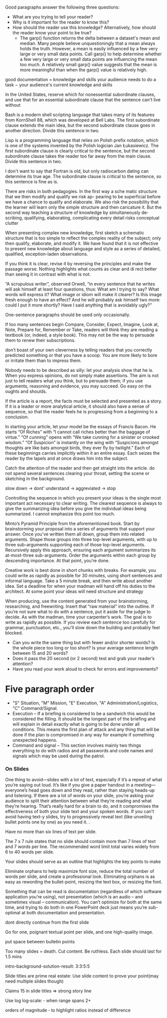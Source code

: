 Good paragraphs answer the following three questions:
* What are you trying to tell your reader?
* Why is it important for the reader to know this?
* How should the reader use this knowledge? Alternatively, how should the reader know your point to be true?
  * The garp() function returns the delta between a dataset's mean and median. Many people believe unquestioningly that a mean always holds the truth. However, a mean is easily influenced by a few very large or very small data points. Call garp() to help determine whether a few very large or very small data points are influencing the mean too much. A relatively small garp() value suggests that the mean is more meaningful than when the garp() value is relatively high.


good documentation = knowledge and skills your audience needs to do a task − your audience's current knowledge and skills

In the United States, reserve which for nonessential subordinate clauses, and use that for an essential subordinate clause that the sentence can't live without

Bash is a modern shell scripting language that takes many of its features from KornShell 88, which was developed at Bell Labs. The first subordinate clause extends the main idea, but the second subordinate clause goes in another direction. Divide this sentence in two.

Lisp is a programming language that relies on Polish prefix notation, which is one of the systems invented by the Polish logician Jan Łukasiewicz. The first subordinate clause is clearly critical to the sentence, but the second subordinate clause takes the reader too far away from the main clause. Divide this sentence in two.

I don't want to say that Fortran is old, but only radiocarbon dating can determine its true age. The subordinate clause is critical to the sentence, so this sentence is fine as is.


There are risks in both pedagogies. In the first way a sche­ matic structure that we then modify and qualify we risk ap- pearing to be superficial before we have a chance to qualify and elaborate. We also risk the possibility that the learner will learn only the simple structure and then caricature it. But the second way   teaching a structure of knowledge by simultaneously de­ scribing, qualifying, elaborating, complicating every detail­ risks conceptual clutter

When presenting complex new knowledge, first sketch a schematic structure that is too simple to reflect the complex reality of the subject; only then qualify, elaborate, and modify it. We have found that it is not effective to present new knowledge about language and style as a series of detailed, qualified, exception-laden observations. 

If you think it is clear, revise it by reversing the principles and make the passage worse. Nothing highlights what counts as clear and di­ rect better than seeing it in contrast with what is not.


“A scrupulous writer”, observed Orwell, “in every sentence that he writes will ask himself at least four questions, thus: What am I trying to say? What words will express it? What image or idiom will make it clearer? Is
this image fresh enough to have an effect? And he will probably ask himself two more: could I put it more shortly? Have I said anything that is avoidably ugly?”

One-sentence paragraphs should be used only occasionally.

If too many sentences begin Compare, Consider, Expect, Imagine, Look at, Note, Prepare for, Remember or Take, readers will think they are reading a textbook (or, indeed, a style book). This may not be the way to persuade them to renew their subscriptions.

don’t boast of your own cleverness by telling readers that you correctly predicted something or that you have a scoop. You are more likely to bore or irritate them than to impress them.

Nobody needs to be described as silly: let your analysis show that he is. When you express opinions, do not simply make assertions. The aim is not just
to tell readers what you think, but to persuade them; if you use arguments, reasoning and evidence, you may succeed. Go easy on the oughts and shoulds.

If the article is a report, the facts must be selected and presented as a story. If it is a leader or more analytical article, it should also have a sense of sequence, so that the reader feels he is progressing from a beginning to a conclusion.

In starting your article, let your model be the essays of Francis Bacon. He starts “Of Riches” with “I cannot call riches better than the baggage of virtue.” “Of cunning” opens with “We take cunning for a sinister or crooked wisdom.” “Of Suspicion” is instantly on the wing with “Suspicions amongst thoughts are like bats amongst birds, they ever fly by twilight.” Each of these beginnings carries implicitly within it an entire essay. Each seizes the reader by the lapels and at once draws him into the subject.

Catch the attention of the reader and then get straight into the article. do not spend several sentences clearing your throat, setting the scene or sketching in the background. 

slow down -> dont' understand -> aggreviated -> stop

Controlling the sequence in which you present your ideas is the single most important act necessary to clear writing. The clearest sequence is always to give the summarizing idea before you give the individual ideas being summarized. I cannot emphasize this point too much.

Minto’s Pyramid Principle from the aforementioned book. Start by brainstorming your proposal into a series of arguments that support your answer. Once you’ve written them all down, group them into related arguments. Shape those groups into three top-level arguments, with up to three sub-arguments supporting each of those top-level arguments. Recursively apply this approach, ensuring each argument summarizes its at-most-three sub-arguments. Order the arguments within each group by descending importance. At that point, you’re done.

Creative work is best done in short chunks with breaks. For example, you could write as rapidly as possible for 30 minutes, using short sentences and informal language. Take a 5 minute break, and then write about another idea.
Set a deadline for when your madman will hand off his duties to the architect. At some point your ideas will need structure and strategy

When producing, use the content generated from your brainstorming, researching, and freewriting. Insert that “raw material” into the outline. If you’re not sure what to do with a sentence, put it aside for the judge to decide.
As with the madman, time your carpenter’s work. The goal is to write as rapidly as possible. If you review each sentence too carefully for grammar, punctuation, etc., you’ll slow down the building and probably feel blocked.

* Can you write the same thing but with fewer and/or shorter words? Is the whole piece too long or too short? Is your average sentence length between 15 and 20 words?
* Does it pass the 20 second (or 2 second) test and grab your reader’s attention?
* Have you read your work aloud to check for errors and improvements?



# Five paragraph order
* "S" Situation, "M" Mission, "E" Execution, "A" Administration/Logistics, "C" Command/Signal.
* Execution – If a briefing is considered to be a sandwich this would be considered the filling. It should be the longest part of the briefing and will explain in detail exactly what is going to be done under all conditions. This means the first plan of attack and any thing that will be done if the plan is compromised in any way for example if something unexpected happens.
* Command and signal – This section involves mainly two things everything to do with radios and all passwords and code names and signals which may be used during the patrol.


### On Slides

One thing to avoid—slides with a lot of text, especially if it’s a repeat of what you’re saying out loud. It’s like if you give a paper handout in a meeting—everyone’s head goes down and they read, rather than staying heads-up and listening. If there are a lot of words on your slide, you’re asking your audience to split their attention between what they’re reading and what they’re hearing. That’s really hard for a brain to do, and it compromises the effectiveness of both your slide text and your spoken words. If you can’t avoid having text-y slides, try to progressively reveal text (like unveiling bullet points one by one) as you need it.
.

Have no more than six lines of text per slide.

The 7 x 7 rule states that no slide should contain more than 7 lines of text and 7 words per line. The recommended word limit total varies widely from 6 to 40 words per slide.

 Your slides should serve as an outline that highlights the key points to make

  Eliminate orphans to help maximize font size, reduce the total number of words per slide, and create a professional look.  Eliminating orphans is as easy as rewording the bullet-point, resizing the text box, or resizing the font.

Something that can be read is documentation (regardless of which software application you’re using), not presentation (which is an audio – and sometimes visual – communication). You can’t optimize for both at the same time, and trying to do both in one PowerPoint deck just means you’re sub-optimal at both documentation and presentation.

dont directly continue from the first slide

Go for one, poignant textual point per slide, and one high-quality image.

put space between bulletin points

Too many slides = death. Cut content. Be ruthless. Each slide should last for 1.5 mins

intro-background-solution-result: 3:3:5:5

Slide titles are prime real estate: Use slide content to prove your point(may need multiple slides though)

Claims 15 in slide titles => strong story line

Use log log‐scale: ‐ when range spans 2+

orders of magnitude ‐ to highlight ratios instead of difference
